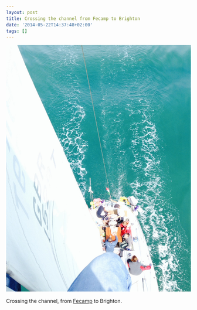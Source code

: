 ```yaml
---
layout: post
title: Crossing the channel from Fecamp to Brighton
date: '2014-05-22T14:37:48+02:00'
tags: []
---
```

![Crossing the channel from Fecamp to Brighton](/files/tumblr_n5z730wg8V1tq106bo1_1280.jpg)


Crossing the channel, from [Fecamp](https://maps.google.com/maps?q=F%C3%A9camp,+France&hl=en&ie=UTF8&sll=37.0625,-95.677068&sspn=60.635244,135.263672&oq=fecamp&hnear=F%C3%A9camp,+Seine-Maritime,+Upper+Normandy,+France&t=m&z=13) to Brighton.

